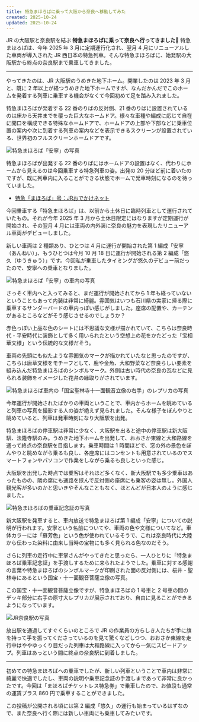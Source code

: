 ```yaml
---
title: 特急まほろばに乗って大阪から奈良へ移動してみた
created: 2025-10-24
updated: 2025-10-24
---
```


JR の大阪駅と奈良駅を結ぶ **特急まほろばに乗って奈良へ行ってきました🚋** 特急まほろばは、今年 2025 年 3 月に定期運行化され、翌月 4 月にリニューアルした車両が導入された JR 西日本の特急列車。そんな特急まほろばに、始発駅の大阪駅から終点の奈良駅まで乗車してきました。

---

やってきたのは、JR 大阪駅のうめきた地下ホーム。開業したのは 2023 年 3 月と、既に 2 年以上が経つうめきた地下ホームですが、なんだかんだでこのホームを発着する列車に乗車する機会がなくて今回初めて足を踏み入れました。

特急まほろばが発着する 22 番のりばの反対側、21 番のりばに設置されているのは床から天井までを覆った巨大なホームドア。様々な車種や編成に応じて自在に開口を構成できる特殊なホームドアで、ホームドアの上部や下部などに乗車位置の案内や次に到着する列車の案内などを表示できるスクリーンが設置されている、世界初のフルスクリーンホームドアです。

![特急まほろば「安寧」の写真](daa8d0b2-cd79-47ec-af74-e8667a3b6500)

特急まほろばが出発する 22 番のりばにはホームドアの設置はなく、代わりにホームから見えるのは今回乗車する特急列車の姿。出発の 20 分ほど前に着いたのですが、既に列車内に入ることができる状態でホームで発車時刻になるのを待っていました。

- [特急「まほろば」号：JRおでかけネット](https://www.jr-odekake.net/railroad/mahorobalimitedexpress/)

今回乗車する「特急まほろば」は、以前から土休日に臨時列車として運行されていたもの。それが今年 2025 年 3 月から土休日限定にはなりますが定期運行が開始され、その翌月 4 月には車両の内外装に奈良の魅力を表現したリニューアル車両がデビューしました。

新しい車両は 2 種類あり、ひとつは 4 月に運行が開始された第 1 編成「安寧（あんねい）」、もうひとつは今月 10 月 18 日に運行が開始される第 2 編成「悠久（ゆうきゅう）」です。今回私が乗車したタイミングが悠久のデビュー前だったので、安寧への乗車となりました。

![特急まほろば「安寧」の車内の写真](4e2251f6-e73f-4022-d7f8-530080955100)

さっそく車内へと入ってみると、まだ運行が開始されてから 1 年も経っていないということもあって内装は非常に綺麗。雰囲気はいつも石川県の実家に帰る際に乗車するサンダーバードの車内っぽい感じがしました。座席の配置や、カーテンがあるところなどがそう感じさせるのでしょうか？

赤色っぽい上品な色のシートには不思議な文様が描かれていて、こちらは奈良時代・平安時代に装飾として多く用いられたという空想上の花をかたどった「宝相華文様」という伝統的な文様だそう。

車両の先頭にも似たような雰囲気のマークが描かれていたなと思ったのですが、こちらは唐草文様をモチーフとして、鹿や金魚、大和野菜など奈良らしい要素を組み込んだ特急まほろばのシンボルマーク。外側は古い時代の奈良の瓦などに見られる装飾をイメージした花弁の縁取りがされています。

![特急まほろば車内の「国宝聖林寺十一面観音立像の右手」のレプリカの写真](8005b3c2-5bc5-43c0-bf05-e47fbd9e9700)

今年運行が開始されたばかりの車両ということで、車内からホームを眺めていると列車の写真を撮影する人の姿が絶えず見られました。そんな様子をぼんやりと眺めていると、列車は発車時刻になり大阪駅を出発。

特急まほろばの停車駅は非常に少なく、大阪駅を出ると途中の停車駅は新大阪駅、法隆寺駅のみ。うめきた地下ホームを出発して、おおさか東線と大和路線を通って終点の奈良駅を目指します。乗車時間は 1 時間ほどで、窓の外の景色をぼんやりと眺めながら乗るも良し、各座席にはコンセントも用意されているのでスマートフォンやパソコンで作業をしながら乗るも良しといった感じ。

大阪駅を出発した時点では乗客はそれほど多くなく、新大阪駅でも多少乗車はあったものの、隣の席にも通路を挟んで反対側の座席にも乗客の姿は無し。外国人観光客が多いのかと思いきやそんなこともなく、ほとんどが日本人のように感じました。

![特急まほろばの乗車記念証の写真](123a6e0f-3317-4b5c-a964-3bfebee67c00)

新大阪駅を発車すると、車内放送で特急まほろば第 1 編成「安寧」についての説明が行われます。安寧という名前についてや、車両の色や文様についてなど。車体カラーには「蘇芳色」という色が使われているそうで、これは奈良時代に大陸から伝わった染料に由来し当時の宝物にも多く見られる色なのだそう。

さらに列車の走行中に車掌さんがやってきたと思ったら、一人ひとりに「特急まほろば乗車記念証」を手渡しするために来られたようでした。乗車に対する感謝の言葉や特急まほろばのシンボルマークが印刷された面の反対側には、桜井・聖林寺にあるという国宝・十一面観音菩薩立像の写真。

この国宝・十一面観音菩薩立像ですが、特急まほろばの 1 号車と 2 号車の間のデッキ部分に右手の原寸大レプリカが展示されており、自由に見ることができるようになっています。

![JR奈良駅の写真](7104a386-63f2-45dc-837a-c273b8d2d900)

放出駅を通過してすぐくらいのところで JR の作業員の方らしき人たちが手に旗を持って手を振ってくださっているのを見て驚くなどしつつ、おおさか東線を走行中はややゆっくり目だった列車は大和路線に入ってから一気にスピードアップ。列車はあっという間に終点の奈良駅に到着しました。

---

初めての特急まほろばへの乗車でしたが、新しい列車ということで車内は非常に綺麗で快適でしたし、車両の説明や乗車記念証の手渡しまであって非常に良かったです。今回は「まほろばチケットレス特急券」で乗車したので、お値段も通常の運賃プラス 860 円で乗車することができました。

この投稿が公開される頃には第 2 編成「悠久」の運行も始まっているはずなので、また奈良へ行く際には新しい車両にも乗車してみたいです。
